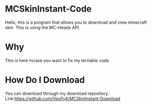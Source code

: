 # MCSkinInstant-Code
Hello, this is a program that allows you to download and view minecraft skin. This is using the MC-Heads API.
# Why
This is here incase you want to fix my terriable code
# How Do I Download
You can download through my download repository.
Link:https://github.com/Vexify4/MCSkinInstant-Download
